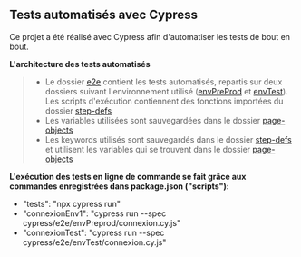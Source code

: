 ## Tests automatisés avec Cypress

Ce projet a été réalisé avec Cypress afin d'automatiser les tests de bout en bout. 


**L'architecture des tests automatisés**

> - Le dossier [e2e](cypress/e2e) contient les tests automatisés, repartis sur deux dossiers suivant l'environnement utilisé ([envPreProd](cypress/e2e/envPreprod/) et [envTest](cypress/e2e/envTest/)). Les scripts d'exécution contiennent des fonctions importées du dossier [step-defs](cypress/e2e/step-defs/)
> - Les variables utilisées sont sauvegardées dans le dossier [page-objects](cypress/e2e/page-objects/)
> - Les keywords utilisés sont sauvegardés dans le dossier [step-defs](cypress/e2e/step-defs/) et utilisent les variables qui se trouvent dans le dossier [page-objects](cypress/e2e/page-objects/)

  
**L'exécution des tests en ligne de commande se fait grâce aux commandes enregistrées dans package.json ("scripts"):**
- "tests": "npx cypress run"
- "connexionEnv1": "cypress run --spec cypress/e2e/envPreprod/connexion.cy.js"
- "connexionTest": "cypress run --spec cypress/e2e/envTest/connexion.cy.js"

  
